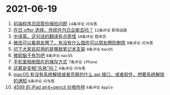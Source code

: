 # 2021-06-19

1. [前端程序员回答你保险问题](https://www.v2ex.com/t/784399) `14条评论` `问与答`
1. [在日 offer 选择，传统外包日企能去吗？](https://www.v2ex.com/t/784419) `12条评论` `职场话题`
1. [中译英，这句话的翻译有点奇怪](https://www.v2ex.com/t/784413) `10条评论` `程序员`
1. [微信可以看朋友圈了，有没有什么插件可以朋友圈防删除](https://www.v2ex.com/t/784408) `9条评论` `问与答`
1. [问下大家目前用的是哪款笔记本支架](https://www.v2ex.com/t/784406) `9条评论` `macOS`
1. [微软脑子有包吧](https://www.v2ex.com/t/784425) `8条评论` `macOS`
1. [手机里相册图片的保存方式](https://www.v2ex.com/t/784402) `7条评论` `iPhone`
1. [这算是变相“杀熟”吗？](https://www.v2ex.com/t/784420) `6条评论` `问与答`
1. [macOS 有没有系统解锁或者亮屏的什么 api 接口，或者软件，想要系统解锁的通知](https://www.v2ex.com/t/784407) `6条评论` `问与答`
1. [4599 的 iPad air4+pencil 价格咋样](https://www.v2ex.com/t/784397) `6条评论` `Apple`

